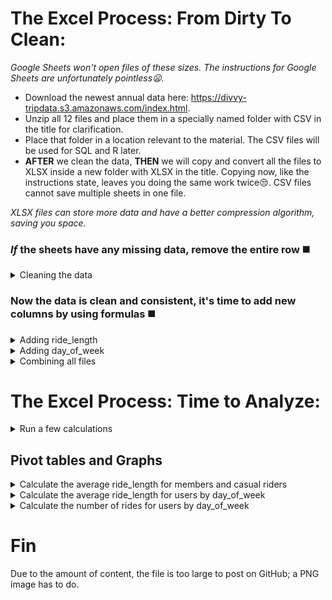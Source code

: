 # The Excel Process: From Dirty To Clean:

*Google Sheets won't open files of these sizes. The instructions for Google Sheets are unfortunately pointless:frowning:.*

* Download the newest annual data here: https://divvy-tripdata.s3.amazonaws.com/index.html.
* Unzip all 12 files and place them in a specially named folder with CSV in the title for clarification.
* Place that folder in a location relevant to the material. The CSV files will be used for SQL and R later.
* <strong>AFTER</strong> we clean the data, <strong>THEN</strong> we will copy and convert all the files to XLSX inside a new folder with XLSX in the title. Copying now, like the instructions state, leaves you doing the same work twice:unamused:. CSV files cannot save multiple sheets in one file.

*XLSX files can store more data and have a better compression algorithm, saving you space.*

### *If* the sheets have any missing data, remove the entire row :black_medium_square:
<details>
<summary>Cleaning the data</summary>
  
*This process is per situation, and normally stakeholders are involved with the decision on what to do with empty cells.*

<ol>  
<li> Select all fields (including column names) by clicking and dragging over all columns or by clicking the utmost upper-left from the field section of the sheet. Aka, above row 1 and to the left of column A.</li>
<li> After selecting all fields, press F5 or hold down CTRL+G until a "Go To" window pops up > Select "Special" > Click "Blanks" > Hit OK. This may take minutes to finish running.</li>
  
<li> Once finished, scroll down until you see a highlighted cell or chunk of cells. Right-click when hovered over one and choose "Delete," then choose "Entire row" (you may get a warning; hit OK). This will take minutes, and your sheet may freeze; that's normal.</li>
<li>Sadly, you must do all of these steps as many times as it takes until your results land you at the bottom of the sheet. Do this all sheets :weary:.</li>
</ol>
  
<ul>
 <li> Normally you sort and filter each column depending on the data type looking for anomalies or any number of error values</li>
  
  <ul>
   <li> Currency: currency types that are out of range.</li>
   <li> Date: dates that are out of range.</li>
   <li> Number: numbers that are out of range.</li>
   <li> Percentage: percentages that are out of range.</li>
   <li> Text: letters or word lengths that are out of range.</li>
   <li> Time: times that are out of range.</li>
  </ul>
  </ul>
  
*This data is much cleaner than normal situations, but we will see one instance where it needs to be applied.*
  
</details>  

### Now the data is clean and consistent, it's time to add new columns by using formulas :black_medium_square:
<details>
<summary>Adding ride_length</summary>
  
  *In truth, normally we would also touch base with the stakeholders to ask about removing ride_length duration ranges; lower and higher than certain thresholds are anomalies, offer little insight, and skew most results, outside of rare instances.*
  
 <ol>
 <li> In your spreadsheet create a column called “ride_length.” in Column N row 1.</li> 
 <li> Calculate the length of each ride using the minus operator from columns C (started_at) & D (ended_at) Enter "=D2-C2" in cell N2 </li> 
 <li> Your result will be a Float. Change that into the time format of HH:MM:SS.</li> 
 <li> Select N2 > right click > A window pop up will appear select "Format Cells" (again Excel may freeze)</li> 
 <li> While in the "Number" tab find "Category:" and change it to "Time" > Type: > "37:30:55" > hit OK</li>
 <li> Select N2 > press CTRL+C > use macros to autofill the column (web search) or in N3 hold CTRL+SHIFT+down-arrow key > CTRL+V aka paste, then find the last naturally filled row + 1 select that cell hold CTRL+SHIFT+down-arrow key again and delete the invalid entries (Use PAGE UP & DOWN to move smoothly when close).</li>
   
### Some months will have faulty "ride_length" data. Each month needs to be checked using "Sort".
   
<li> Select <strong>ALL</strong> columns and click on the "Data" tab at the top of the sheet > click Sort > Sort by ride_length > Order Largest to Smallest. 
  Any cells in "ride_length" filled with ##### forever need their whole row deleted (mind your header row).</li>
   
* *Excel is a mess when sorting. It doesn't have the ability to use a primary key to sort all of the fields based on one column. If you forget to sort by <strong>all</strong> columns, your data will be wrong. Also, filtering is limited to 10,000 unique items; with files of this size, filtering for what we need to accomplish is useless. Aka "This is the way".*
   
<li>Now repeat these steps for all 12 sheets.</li>
</ol>
</details>  


<details>
<summary>Adding day_of_week</summary>
  
*This one is straight forward :smile:.*
  
 <ol>
 <li>In your spreadsheet create a column called “day_of_week.” in Column O row 1.</li>  
 <li>In O2 enter "=WEEKDAY(C2,1)", 1 = Sunday and 7 = Saturday. Later if you prefer your Excel visuals to have the actual weekday name use "=TEXT(C2, "dddd")"</li>
 <li> Select O2 > press CTRL+C > use macros to autofill the column (web search) or in O3 hold CTRL+SHIFT+down-arrow key > paste, then find the last naturally filled row + 1 select that cell hold CTRL+SHIFT+the down key again and delete the invalid entries (Use PAGE UP & PAGE DOWN to move smoothly when close).</li>
<li>Now repeat these steps for all 12 sheets and make sure to save your work. We're done with the CSV files until SQL and R.</li>
</ol>
</details>  

<details>
<summary>Combining all files</summary>
  
*<strong>NOW</strong> we are going to copy and convert all the files to XLSX inside a new folder with XLSX in the title.*

<ol>
<li>Open the first clean CSV file.</li> 
<li>File > Save As > Browse > Your XLSX folder location > Save as type: Excel Workbook. Do this for all 12. </li> 
<li>Use Power Query (Google search) or simply copy and paste each sheet with CTRL+A > CTRL+C > then paste in a new tab in the original first sheet CTRL+V.</li>
<li>Do this for all 12. Be mindful to keep your sheet names consistent if you're copying and pasting. They won't auto populate.</li>
</ol>
  
  *Notice all your files sizes are smaller now and you now have a mega file too :clap:.*
</details>  


# The Excel Process: Time to Analyze:
<details>
<summary>Run a few calculations</summary>
  
 *Switch to the XLSX mega file now. Run a few calculations in two tabs of opposite seasons to get a better sense of the data layout.* 
  
<ol>
<li>Calculate the mean of ride_length: in cell Q2 type =AVERAGE(N:N) then format to time just like when we made column N "ride_length". Then make a header in Q1 so you remember what your result represents.</li>
<li>Calculate the max ride_length: in cell Q5 enter =MAX(N:N) then format to time again. Then make a header in Q4 so you remember what your result represents</li>
<li>Calculate the mode for day_of_week: in cell Q8 enter =MODE(O:O). Then make a header in Q7 so you remember what your result represents</li> 
</ol>
</details>  

## Pivot tables and Graphs
<details>
<summary>Calculate the average ride_length for members and casual riders</summary>
<ol>
<li>In cell Q11 click "Insert" on the top tab > Click "PivotTable" > select columns M & N > Existing Worksheet then OK.</li>
<li>Drag member_casual in the Rows area and ride_length in the Values area > left-click it and choose "Value Field Settings" change Count to Average.</li>
  
  * (blank) auto populates inside your pivot table, this is normal. Remove (blank) by clicking on cell Q11
<li>Now that you have your first pivot table it is time to format R12-R14 just like column N "ride_length" to time.</li>
<li>The last step is to graph it. Click Q11 > at the top of Excel click "Insert" > "Recommended Charts" > "Pie".</li>
<li>Place its upper-left corner in Q15. Use whatever chart you like. I just find Pie to be the best for this table.</li>
<li>Select the chart and click on "chart styles". Pick whatever variation you like. Shrink the graph to your preference.</li>
</ol>
</details>

<details>
<summary>Calculate the average ride_length for users by day_of_week</summary>
<ol>
<li>In cell Q29 click "Insert" on the top tab > Click "PivotTable" > select columns M, N & O > Existing Worksheet then OK.</li>
<li>Drag member_casual in the Rows area and ride_length in the Values area > left-click it and choose "Value Field Settings" change Count to Average. Finally, drag day_of_week into the Columns area.</li>
  
    * (blank) auto populates inside your pivot table, this is normal. Remove (blank) by clicking on cell Q31
<li>Now it is time to format R31-Y33 just like column N "ride_length" to time.</li>
<li>Time to graph it. Click Q29 > at the top of Excel click "Insert" > "Recommended Charts" > "Column"</li>
<li>Place its upper-left corner in Q34. Use whatever chart you like. I just find Column to be the best for this table.</li>
<li>It is recommended you change day_of_week color palette for 1 & 2 becuase they match the first graph.</li>  
<li>Click into the new grapth then click a bar. Right click it once selected and select fill.</li>
</ol>
</details>

<details>
<summary>Calculate the number of rides for users by day_of_week</summary>
  
*This one is a little tricky.* 
<ol>
<li>In cell Q29 click "Insert" on the top tab > Click "PivotTable" > select columns M, N & O > Existing Worksheet then OK.</li>
<li></li>
<li></li>
<li></li>
<li></li>
<li></li>
</ol>
</details>


# Fin 
Due to the amount of content, the file is too large to post on GitHub; a PNG image has to do.
